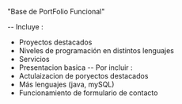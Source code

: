 "Base de PortFolio Funcional"

-- Incluye :
  - Proyectos destacados
  - Niveles de programación en distintos lenguajes
  - Servicios
  - Presentacion basica
-- Por incluir :
  - Actulaizacion de poryectos destacados
  - Más lenguajes (java, mySQL)
  - Funcionamiento de formulario de contacto
